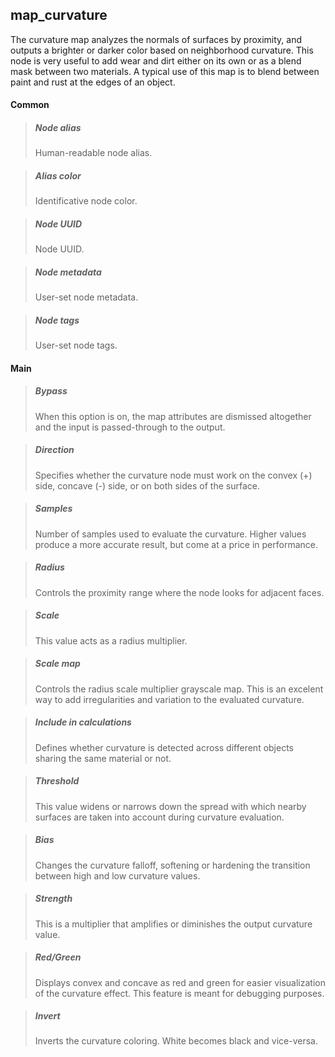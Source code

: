 ## **map_curvature**

The curvature map analyzes the normals of surfaces by proximity, and outputs a brighter or darker color based on neighborhood curvature. This node is very useful to add wear and dirt either on its own or as a blend mask between two materials. A typical use of this map is to blend between paint and rust at the edges of an object.
#### Common

> ##### Node alias
> Human-readable node alias.

> ##### Alias color
> Identificative node color.

> ##### Node UUID
> Node UUID.

> ##### Node metadata
> User-set node metadata.

> ##### Node tags
> User-set node tags.

#### Main

> ##### Bypass
> When this option is on, the map attributes are dismissed altogether and the input is passed-through to the output.

> ##### Direction
> Specifies whether the curvature node must work on the convex (+) side, concave (-) side, or on both sides of the surface.

> ##### Samples
> Number of samples used to evaluate the curvature. Higher values produce a more accurate result, but come at a price in performance.

> ##### Radius
> Controls the proximity range where the node looks for adjacent faces.

> ##### Scale
> This value acts as a radius multiplier.

> ##### Scale map
> Controls the radius scale multiplier grayscale map. This is an excelent way to add irregularities and variation to the evaluated curvature.

> ##### Include in calculations
> Defines whether curvature is detected across different objects sharing the same material or not.

> ##### Threshold
> This value widens or narrows down the spread with which nearby surfaces are taken into account during curvature evaluation.

> ##### Bias
> Changes the curvature falloff, softening or hardening the transition between high and low curvature values.

> ##### Strength
> This is a multiplier that amplifies or diminishes the output curvature value.

> ##### Red/Green
> Displays convex and concave as red and green for easier visualization of the curvature effect. This feature is meant for debugging purposes.

> ##### Invert
> Inverts the curvature coloring. White becomes black and vice-versa.

